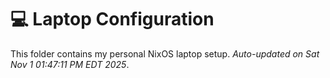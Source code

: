 # 💻 Laptop Configuration
This folder contains my personal NixOS laptop setup.
_Auto-updated on Sat Nov  1 01:47:11 PM EDT 2025_.
